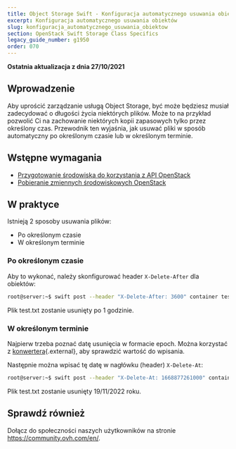 ```yaml
---
title: Object Storage Swift - Konfiguracja automatycznego usuwania obiektów
excerpt: Konfiguracja automatycznego usuwania obiektów
slug: konfiguracja_automatycznego_usuwania_obiektow
section: OpenStack Swift Storage Class Specifics
legacy_guide_number: g1950
order: 070
---
```


**Ostatnia aktualizacja z dnia 27/10/2021**

## Wprowadzenie

Aby uprościć zarządzanie usługą Object Storage, być może będziesz musiał zadecydować o długości życia niektórych plików.
Może to na przykład pozwolić Ci na zachowanie niektórych kopii zapasowych tylko przez określony czas.
Przewodnik ten wyjaśnia, jak usuwać pliki w sposób automatyczny po określonym czasie lub w określonym terminie.

## Wstępne wymagania

- [Przygotowanie środowiska do korzystania z API OpenStack](https://docs.ovh.com/pl/public-cloud/przygotowanie_srodowiska_dla_api_openstack/)
- [Pobieranie zmiennych środowiskowych OpenStack](https://docs.ovh.com/pl/public-cloud/zmienne-srodowiskowe-openstack/)

## W praktyce

Istnieją 2 sposoby usuwania plików:

- Po określonym czasie
- W określonym terminie

### Po określonym czasie

Aby to wykonać, należy skonfigurować header `X-Delete-After` dla obiektów:

```bash
root@server:~$ swift post --header "X-Delete-After: 3600" container test.txt
```

Plik test.txt zostanie usunięty po 1 godzinie.

### W określonym terminie

Najpierw trzeba poznać datę usunięcia w formacie epoch.
Można korzystać z [konwertera](http://www.epochconverter.com/){.external}, aby sprawdzić wartość do wpisania.

Następnie można wpisać tę datę w nagłówku (header) `X-Delete-At`:

```bash
root@server:~$ swift post --header "X-Delete-At: 1668877261000" container test.txt
```

Plik test.txt zostanie usunięty 19/11/2022 roku.

## Sprawdź również
 
Dołącz do społeczności naszych użytkowników na stronie <https://community.ovh.com/en/>.
